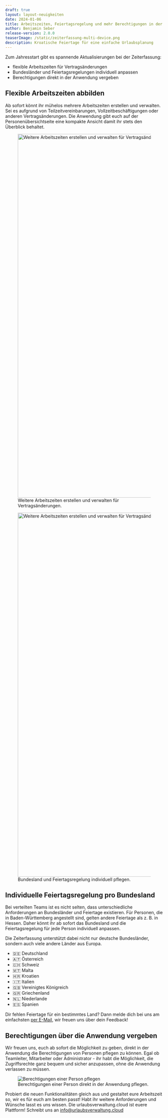 ```yaml
---
draft: true
layout: layout-neuigkeiten
date: 2024-01-06
title: Arbeitszeiten, Feiertagsregelung und mehr Berechtigungen in der Zeiterfassung
author: Benjamin Seber
release-version: 2.0.0
teaserImage: /static/zeiterfassung-multi-device.png
description: Kroatische Feiertage für eine einfache Urlaubsplanung
---
```


Zum Jahresstart gibt es spannende Aktualisierungen bei der Zeiterfassung:

- flexible Arbeitszeiten für Vertragsänderungen
- Bundesländer und Feiertagsregelungen individuell anpassen
- Berechtigungen direkt in der Anwendung vergeben

<!-- more -->

## Flexible Arbeitszeiten abbilden

Ab sofort könnt ihr mühelos mehrere Arbeitszeiten erstellen und verwalten. Sei es aufgrund von Teilzeitvereinbarungen,
Vollzeitbeschäftigungen oder anderen Vertragsänderungen. Die Anwendung gibt euch auf der Personenübersichtseite eine
kompakte Ansicht damit ihr stets den Überblick behaltet.

<div class="my-8 flex flex-col gap-4 md:flex-row">
    <figure>
        <picture>
            <source srcset="arbeitszeiten.avif" type="image/avif" />
            <img
              src="arbeitszeiten.png"
              alt="Weitere Arbeitszeiten erstellen und verwalten für Vertragsänderungen."
              width="1440"
              height="1156"
              decoding="async"
              loading="lazy"
              class="rounded-lg"
            />
        </picture>
        <figcaption class="text-sm text-center">Weitere Arbeitszeiten erstellen und verwalten für Vertragsänderungen.</figcaption>
    </figure>
    <figure>
        <picture>
            <source srcset="arbeitszeiten_edit.avif" type="image/avif" />
            <img
              src="arbeitszeiten_edit.png"
              alt="Weitere Arbeitszeiten erstellen und verwalten für Vertragsänderungen."
              width="1440"
              height="1157"
              decoding="async"
              loading="lazy"
              class="rounded-lg"
            />
        </picture>
        <figcaption class="text-sm text-center">Bundesland und Feiertagsregelung individuell pflegen.</figcaption>
    </figure>
</div>

## Individuelle Feiertagsregelung pro Bundesland

Bei verteilten Teams ist es nicht selten, dass unterschiedliche Anforderungen an Bundesländer und Feiertage existieren.
Für Personen, die in Baden-Württemberg angestellt sind, gelten andere Feiertage als z. B. in Hessen. Daher könnt ihr ab
sofort das Bundesland und die Feiertagsregelung für jede Person individuell anpassen.

Die Zeiterfassung unterstützt dabei nicht nur deutsche Bundesländer, sondern auch viele andere Länder aus Europa.

- 🇩🇪 Deutschland
- 🇦🇹 Österreich
- 🇨🇭 Schweiz
- 🇲🇹 Malta
- 🇭🇷 Kroatien
- 🇮🇹 Italien
- 🇬🇧 Vereinigtes Königreich
- 🇬🇷 Griechenland
- 🇳🇱 Niederlande
- 🇪🇸 Spanien

Dir fehlen Feiertage für ein bestimmtes Land? Dann melde dich bei uns am einfachsten
<a href="mailto:info@urlaubsverwaltung.cloud?subject=Feiertage">per E-Mail</a>, wir freuen uns über dein Feedback!

## Berechtigungen über die Anwendung vergeben

Wir freuen uns, euch ab sofort die Möglichkeit zu geben, direkt in der Anwendung die Berechtigungen von Personen
pflegen zu können. Egal ob Teamleiter, Mitarbeiter oder Administrator - ihr habt die Möglichkeit, die Zugriffsrechte
ganz bequem und sicher anzupassen, ohne die Anwendung verlassen zu müssen.

<div class="flex my-8">
    <figure>
        <picture>
            <source srcset="berechtigungen.avif" type="image/avif" />
            <img
              src="berechtigungen.png"
              alt="Berechtigungen einer Person pflegen"
              decoding="async"
              loading="lazy"
              class="rounded-lg"
            />
        </picture>
        <figcaption class="text-sm text-center">Berechtigungen einer Person direkt in der Anwendung pflegen.</figcaption>
    </figure>
</div>

Probiert die neuen Funktionalitäten gleich aus und gestaltet eure Arbeitszeit so, wir es für euch am besten passt!
Habt ihr weitere Anforderungen und Wünsche lasst es uns wissen. Die urlaubsverwaltung.cloud ist euere Plattform! Schreibt
uns an <a href="mailto:info@urlaubsverwaltung.cloud">info@urlaubsverwaltung.cloud</a>
